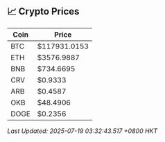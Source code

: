 ## 📈 Crypto Prices

| Coin | Price |
| ---- | ----- |
| BTC | $117931.0153 |
| ETH | $3576.9887 |
| BNB | $734.6695 |
| CRV | $0.9333 |
| ARB | $0.4587 |
| OKB | $48.4906 |
| DOGE | $0.2356 |

_Last Updated: 2025-07-19 03:32:43.517 +0800 HKT_
